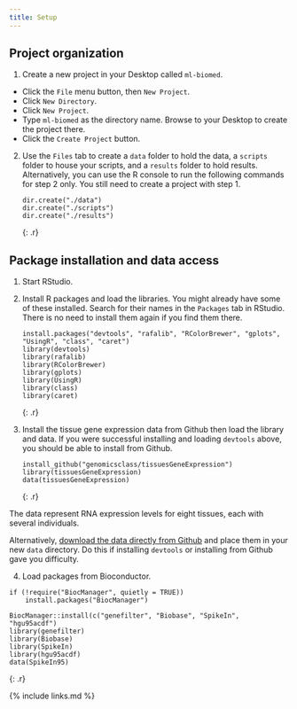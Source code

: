 ```yaml
--- 
title: Setup 
--- 
```


## Project organization

1. Create a new project in your Desktop called `ml-biomed`. 
- Click the `File` menu button, then `New Project`.
- Click `New Directory`. 
- Click `New Project`.
- Type `ml-biomed` as the directory name. Browse to your Desktop to create the project there.
- Click the `Create Project` button.

2. Use the `Files` tab to create  a `data` folder to hold the data, a `scripts` folder to 
house your scripts, and a `results` folder to hold results. Alternatively, you can use the 
R console to run the following commands for step 2 only. You still need to create a 
project with step 1.

   ~~~
   dir.create("./data")
   dir.create("./scripts")
   dir.create("./results")
   ~~~
   {: .r}

## Package installation and data access

1. Start RStudio. 
2. Install R packages and load the libraries. You might already have some of these 
installed. Search for their names in the `Packages` tab in RStudio. There is no need to 
install them again if you find them there.

    ~~~
   install.packages("devtools", "rafalib", "RColorBrewer", "gplots", "UsingR", "class", "caret")
   library(devtools)
   library(rafalib)
   library(RColorBrewer)
   library(gplots)
   library(UsingR)
   library(class)
   library(caret)
   ~~~
   {: .r}

3. Install the tissue gene expression data from Github then load the library and data.
If you were successful installing and loading `devtools` above, you should be able to 
install from Github.

   ~~~
   install_github("genomicsclass/tissuesGeneExpression") 
   library(tissuesGeneExpression) 
   data(tissuesGeneExpression)
   ~~~
   {: .r}

The data represent RNA expression levels for eight tissues, each with several individuals.

Alternatively, 
[download the data directly from Github](https://github.com/genomicsclass/tissuesGeneExpression/blob/master/data/tissuesGeneExpression.rda) 
and place them in your new `data` directory. Do this if installing `devtools` or 
installing from Github gave you difficulty.

4. Load packages from Bioconductor.

~~~
if (!require("BiocManager", quietly = TRUE))
    install.packages("BiocManager")

BiocManager::install(c("genefilter", "Biobase", "SpikeIn", "hgu95acdf")
library(genefilter)
library(Biobase)
library(SpikeIn)
library(hgu95acdf)
data(SpikeIn95)
~~~
{: .r}


{% include links.md %}
